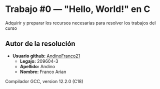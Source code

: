 # Trabajo #0 — "Hello, World!" en C
Adquirir y preparar los recursos necesarias para resolver los trabajos del curso

## Autor de la resolución 
- **Usuario github:** [AndinoFranco21](https://github.com/AndinoFranco21)
  - **Legajo:** 209604-3 
  - **Apellido:** Andino
  - **Nombre:** Franco Arian

Compilador GCC, version 12.2.0 (C18)